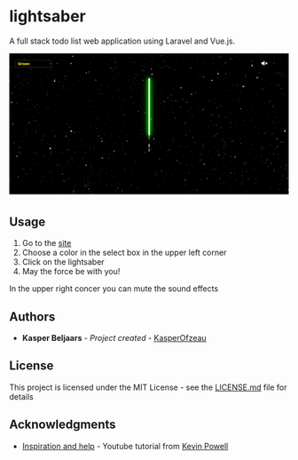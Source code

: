 # lightsaber

A full stack todo list web application using Laravel and Vue.js.

<img src="lightsaber.jpg" alt="img_website">

## Usage

1. Go to the [site](https://kasperofzeau.github.io/lightsaber/)
2. Choose a color in the select box in the upper left corner
3. Click on the lightsaber 
4. May the force be with you!

In the upper right concer you can mute the sound effects

## Authors

* **Kasper Beljaars** - *Project created* - [KasperOfzeau](https://github.com/KasperOfzeau)

## License

This project is licensed under the MIT License - see the [LICENSE.md](LICENSE.md) file for details

## Acknowledgments

* [Inspiration and help](https://youtu.be/CBw9-K6hYVA) - Youtube tutorial from [Kevin Powell](https://www.youtube.com/kepowob/videos)


